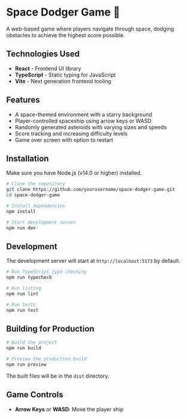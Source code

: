 # Space Dodger Game 🚀

A web-based game where players navigate through space, dodging obstacles to achieve the highest score possible.

## Technologies Used

- **React** - Frontend UI library
- **TypeScript** - Static typing for JavaScript
- **Vite** - Next generation frontend tooling

## Features

- A space-themed environment with a starry background
- Player-controlled spaceship using arrow keys or WASD
- Randomly generated asteroids with varying sizes and speeds
- Score tracking and increasing difficulty levels
- Game over screen with option to restart

## Installation

Make sure you have Node.js (v14.0 or higher) installed.

```bash
# Clone the repository
git clone https://github.com/yourusername/space-dodger-game.git
cd space-dodger-game

# Install dependencies
npm install

# Start development server
npm run dev
```

## Development

The development server will start at `http://localhost:5173` by default.

```bash
# Run TypeScript type checking
npm run typecheck

# Run linting
npm run lint

# Run tests
npm run test
```

## Building for Production

```bash
# Build the project
npm run build

# Preview the production build
npm run preview
```

The built files will be in the `dist` directory.

## Game Controls

- **Arrow Keys** or **WASD**: Move the player ship
